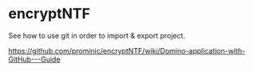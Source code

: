 # encryptNTF

See how to use git in order to import & export project.

https://github.com/prominic/encryptNTF/wiki/Domino-application-with-GitHub---Guide

